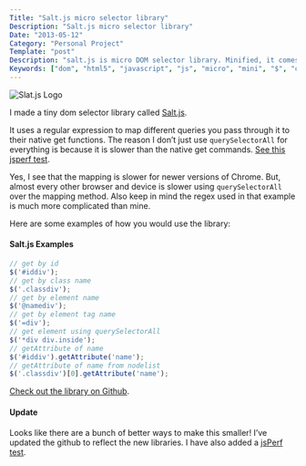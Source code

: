 ```yaml
---
Title: "Salt.js micro selector library"
Description: "Salt.js micro selector library"
Date: "2013-05-12"
Category: "Personal Project"
Template: "post"
Description: "salt.js is micro DOM selector library. Minified, it comes in at 255 bytes"
Keywords: ["dom", "html5", "javascript", "js", "micro", "mini", "$", "querySelectorAll", "sizzle", "matching", "mapping"]
---
```


<div class="center">
  <img src="/images/saltjs.png" alt="Slat.js Logo">
</div>

I made a tiny dom selector library called [Salt.js](https://github.com/james2doyle/saltjs "james2doyle/saltjs").

It uses a regular expression to map different queries you pass through it to their native get functions. The reason I don’t just use `querySelectorAll` for everything is because it is slower than the native get commands. [See this jsperf test](http://jsperf.com/getelementbyid-vs-queryselector/11).

Yes, I see that the mapping is slower for newer versions of Chrome. But, almost every other browser and device is slower using `querySelectorAll` over the mapping method. Also keep in mind the regex used in that example is much more complicated than mine.

Here are some examples of how you would use the library:

#### Salt.js Examples

```javascript
// get by id
$('#iddiv');
// get by class name
$('.classdiv');
// get by element name
$('@namediv');
// get by element tag name
$('=div');
// get element using querySelectorAll
$('*div div.inside');
// getAttribute of name
$('#iddiv').getAttribute('name');
// getAttribute of name from nodelist
$('.classdiv')[0].getAttribute('name');
```

[Check out the library on Github](https://github.com/james2doyle/saltjs "james2doyle/saltjs").

#### Update

Looks like there are a bunch of better ways to make this smaller! I’ve updated the github to reflect the new libraries. I have also added a [jsPerf test](http://jsperf.com/micro-selector-libraries).

